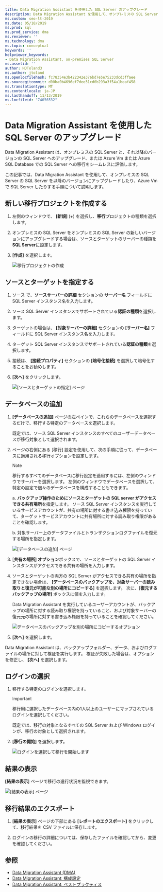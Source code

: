 ```yaml
---
title: Data Migration Assistant を使用した SQL Server のアップグレード
description: Data Migration Assistant を使用して、オンプレミスの SQL Server を新しいバージョンの SQL Server にアップグレードする方法、または Azure Vm に SQL Server する方法について説明します。
ms.custom: seo-lt-2019
ms.date: 05/18/2019
ms.prod: sql
ms.prod_service: dma
ms.reviewer: ''
ms.technology: dma
ms.topic: conceptual
keywords: ''
helpviewer_keywords:
- Data Migration Assistant, on-premises SQL Server
ms.assetid: ''
author: HJToland3
ms.author: jtoland
ms.openlocfilehash: fc78354e3b422342e376bd7ebe75233dcd3ffaee
ms.sourcegitcommit: d00ba0b4696ef7dee31cd0b293a3f54a1beaf458
ms.translationtype: MT
ms.contentlocale: ja-JP
ms.lasthandoff: 11/13/2019
ms.locfileid: "74056532"
---
```

# <a name="upgrade-sql-server-using-the-data-migration-assistant"></a>Data Migration Assistant を使用した SQL Server のアップグレード

Data Migration Assistant は、オンプレミスの SQL Server と、それ以降のバージョンの SQL Server へのアップグレード、または Azure Vm または Azure SQL Database での SQL Server への移行をシームレスに評価します。

この記事では、Data Migration Assistant を使用して、オンプレミスの SQL Server の SQL Server を以降のバージョンにアップグレードしたり、Azure Vm で SQL Server したりする手順について説明します。

## <a name="create-a-new-migration-project"></a>新しい移行プロジェクトを作成する

1. 左側のウィンドウで、 **[新規]** (+) を選択し、**移行**プロジェクトの種類を選択します。

2. オンプレミスの SQL Server をオンプレミスの SQL Server の新しいバージョンにアップグレードする場合は、ソースとターゲットのサーバーの種類を**SQL Server**に設定します。

3. **[作成]** を選択します。

   ![移行プロジェクトの作成](../dma/media/NewCreate.png)

## <a name="specify-the-source-and-target"></a>ソースとターゲットを指定する

1. ソース で、**ソースサーバーの詳細** セクションの **サーバー名** フィールドに SQL Server インスタンス名を入力します。 

2. ソース SQL Server インスタンスでサポートされている**認証の種類**を選択します。

3. ターゲットの場合は、 **[対象サーバーの詳細]** セクションの **[サーバー名]** フィールドに SQL Server インスタンス名を入力します。 

4. ターゲット SQL Server インスタンスでサポートされている**認証の種類**を選択します。

5. 接続は、 **[接続プロパティ]** セクションの **[暗号化接続]** を選択して暗号化することをお勧めします。

6. **[次へ]** をクリックします。

   ![[ソースとターゲットの指定] ページ](../dma/media/SourceTarget.png)

## <a name="add-databases"></a>データベースの追加

1. **[データベースの追加]** ページの左ペインで、これらのデータベースを選択するだけで、移行する特定のデータベースを選択します。

   既定では、ソース SQL Server インスタンスのすべてのユーザーデータベースが移行対象として選択されます。

2. ページの右側にある [移行] 設定を使用して、次の手順に従って、データベースに適用される移行オプションを設定します。

   > [!NOTE]
   > 移行するすべてのデータベースに移行設定を適用するには、左側のウィンドウでサーバーを選択します。 左側のウィンドウでデータベースを選択して、特定の設定で個々のデータベースを構成することもできます。

    a. **バックアップ操作のためにソースとターゲットの SQL server がアクセスできる共有場所**を指定します。 ソース SQL Server インスタンスを実行しているサービスアカウントが、共有の場所に対する書き込み権限を持っていて、ターゲットサービスアカウントに共有場所に対する読み取り権限があることを確認します。

    b. 対象サーバー上のデータファイルとトランザクションログファイルを復元する場所を指定します。

    ![[データベースの追加] ページ](../dma/media/AddDatabases.png)

3. [**共有の場所] オプション**ボックスで、ソースとターゲットの SQL Server インスタンスがアクセスできる共有の場所を入力します。

4. ソースとターゲットの両方の SQL Server がアクセスできる共有の場所を指定できない場合は、 **[データベースのバックアップを、対象サーバーの読み取りと復元が可能な別の場所にコピーする]** を選択します。 次に、[**復元するバックアップの場所]** ボックスに値を入力します。 

   Data Migration Assistant を実行しているユーザーアカウントが、バックアップの場所に対する読み取り権限を持っていること、および対象サーバーの復元元の場所に対する書き込み権限を持っていることを確認してください。

   ![データベースのバックアップを別の場所にコピーするオプション](../dma/media/CopyDatabaseDifferentLocation.png)

5. **[次へ]** を選択します。

Data Migration Assistant は、バックアップフォルダー、データ、およびログファイルの場所に対して検証を実行します。 検証が失敗した場合は、オプションを修正し、 **[次へ]** を選択します。

## <a name="select-logins"></a>ログインの選択

1. 移行する特定のログインを選択します。

   > [!IMPORTANT]
   > 移行用に選択したデータベース内の1人以上のユーザーにマップされているログインを選択してください。   

   既定では、移行の対象となるすべての SQL Server および Windows ログインが、移行の対象として選択されます。

2. **[移行の開始]** を選択します。

   ![ログインを選択して移行を開始します](../dma/media/SelectLogins.png)

## <a name="view-results"></a>結果の表示

**[結果の表示]** ページで移行の進行状況を監視できます。

![[結果の表示] ページ](../dma/media/ViewResults.png)

## <a name="export-migration-results"></a>移行結果のエクスポート

1. **[結果の表示]** ページの下部にある **[レポートのエクスポート]** をクリックして、移行結果を CSV ファイルに保存します。

2. ログインの移行の詳細については、保存したファイルを確認してから、変更を確認してください。

## <a name="see-also"></a>参照

- [Data Migration Assistant (DMA)](../dma/dma-overview.md)
- [Data Migration Assistant: 構成設定](../dma/dma-configurationsettings.md)
- [Data Migration Assistant: ベストプラクティス](../dma/dma-bestpractices.md)
